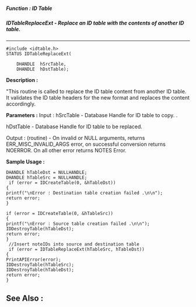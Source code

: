 ##### Function : ID Table
##### IDTableReplaceExt - Replace an ID table with the contents of another ID table.
---
```
#include <idtable.h>
STATUS IDTableReplaceExt(

	DHANDLE  hSrcTable,
	DHANDLE  hDstTable);
```
**Description :**

"This routine is called to replace the ID table content from another ID table. 
It validates the ID table headers for the new format and replaces the content 
accordingly.

**Parameters :**
Input :
hSrcTable  -  Database Handle for ID table to copy. .

hDstTable  -  Database Handle for ID table to be replaced. 

Output :
(routine)  -  On invalid or NULL arguments, returns ERR_MISC_INVALID_ARGS error, on successful conversion returns NOERROR. On all other error returns NOTES Error.  



**Sample Usage :**
```
DHANDLE hTableDst = NULLHANDLE;
DHANDLE hTableSrc = NULLHANDLE;
 if (error = IDCreateTable(0, &hTableDst))
{
printf("\nError : Destination table creation failed .\n\n");
return error;
}

if (error = IDCreateTable(0, &hTableSrc))
{
printf("\nError : Source table creation failed .\n\n");
IDDestroyTable(hTableDst);
return error;
} 
 //Insert noteIDs into source and destination table
 if (error = IDTableReplaceExt(hTableSrc, hTableDst))
{
PrintAPIError(error);
IDDestroyTable(hTableSrc);
IDDestroyTable(hTableDst);
return error;
}

```
**See Also :**
---
